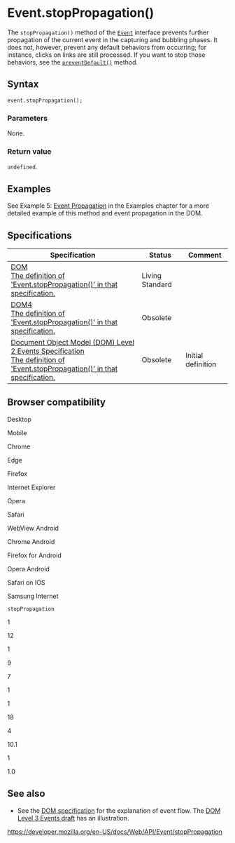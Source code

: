 # Event.stopPropagation()

The `stopPropagation()` method of the [`Event`](../event) interface prevents further propagation of the current event in the capturing and bubbling phases. It does not, however, prevent any default behaviors from occurring; for instance, clicks on links are still processed. If you want to stop those behaviors, see the [`preventDefault()`](preventdefault) method.

## Syntax

    event.stopPropagation();

### Parameters

None.

### Return value

`undefined`.

## Examples

See Example 5: [Event Propagation](../document_object_model/examples#example_5_event_propagation) in the Examples chapter for a more detailed example of this method and event propagation in the DOM.

## Specifications

<table><thead><tr class="header"><th>Specification</th><th>Status</th><th>Comment</th></tr></thead><tbody><tr class="odd"><td><a href="https://dom.spec.whatwg.org/#dom-event-stoppropagation">DOM<br />
<span class="small">The definition of 'Event.stopPropagation()' in that specification.</span></a></td><td><span class="spec-living">Living Standard</span></td><td></td></tr><tr class="even"><td><a href="https://www.w3.org/TR/dom/#dom-event-stoppropagation">DOM4<br />
<span class="small">The definition of 'Event.stopPropagation()' in that specification.</span></a></td><td><span class="spec-obsolete">Obsolete</span></td><td></td></tr><tr class="odd"><td><a href="https://www.w3.org/TR/DOM-Level-2-Events/events.html#Events-Event-stopPropagation">Document Object Model (DOM) Level 2 Events Specification<br />
<span class="small">The definition of 'Event.stopPropagation()' in that specification.</span></a></td><td><span class="spec-obsolete">Obsolete</span></td><td>Initial definition</td></tr></tbody></table>

## Browser compatibility

Desktop

Mobile

Chrome

Edge

Firefox

Internet Explorer

Opera

Safari

WebView Android

Chrome Android

Firefox for Android

Opera Android

Safari on IOS

Samsung Internet

`stopPropagation`

1

12

1

9

7

1

1

18

4

10.1

1

1.0

## See also

- See the [DOM specification](https://www.w3.org/TR/DOM-Level-2-Events/events.html#Events-flow-capture) for the explanation of event flow. The [DOM Level 3 Events draft](https://www.w3.org/TR/DOM-Level-3-Events/#event-flow) has an illustration.

<a href="https://developer.mozilla.org/en-US/docs/Web/API/Event/stopPropagation" class="_attribution-link">https://developer.mozilla.org/en-US/docs/Web/API/Event/stopPropagation</a>
